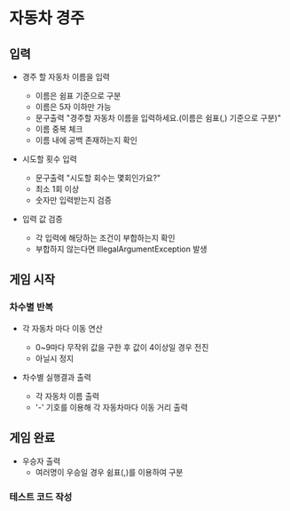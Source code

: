 # 자동차 경주

## 입력
- 경주 할 자동차 이름을 입력
  - 이름은 쉼표 기준으로 구분
  - 이름은 5자 이하만 가능
  - 문구출력 "경주할 자동차 이름을 입력하세요.(이름은 쉼표(,) 기준으로 구분)"
  - 이름 중복 체크
  - 이름 내에 공백 존재하는지 확인



- 시도할 횟수 입력
  - 문구출력 "시도할 회수는 몇회인가요?"
  - 최소 1회 이상
  - 숫자만 입력받는지 검증


- 입력 값 검증
  - 각 입력에 해당하는 조건이 부합하는지 확인
  - 부합하지 않는다면 IllegalArgumentException 발생
## 게임 시작
### 차수별 반복

- 각 자동차 마다 이동 연산
  - 0~9마다 무작위 값을 구한 후 값이 4이상일 경우 전진
  - 아닐시 정지


- 차수별 실행결과 출력
  - 각 자동차 이름 출력
  - '-' 기호를 이용해 각 자동차마다 이동 거리 출력

## 게임 완료
- 우승자 출력
  - 여러명이 우승일 경우 쉼표(,)를 이용하여 구분

### 테스트 코드 작성